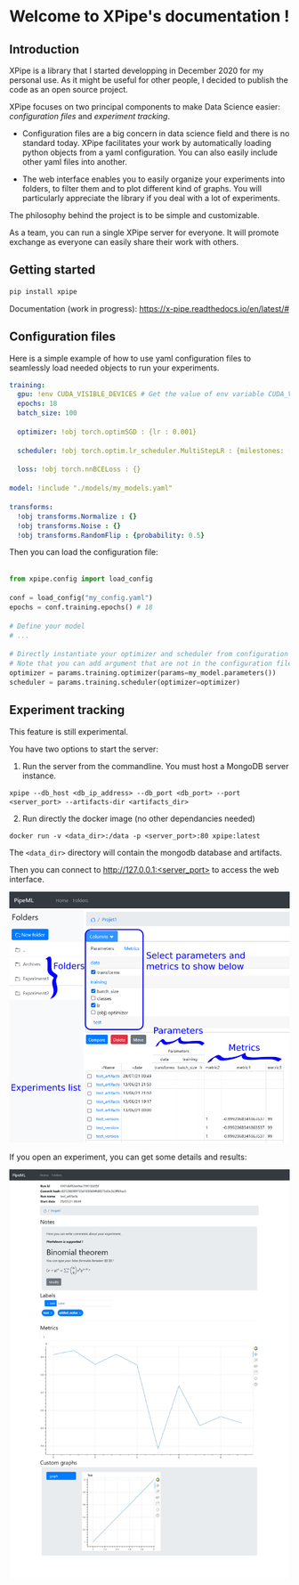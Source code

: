 # Welcome to XPipe's documentation !

## Introduction

XPipe is a library that I started developping in December 2020 for my personal use.
As it might be useful for other people, I decided to publish the code as an open source project.

XPipe focuses on two principal components to make Data Science easier: *configuration files* and *experiment tracking*.

- Configuration files are a big concern in data science field and there is no standard today. XPipe facilitates your work by automatically loading python objects from a yaml configuration. You can also easily include other yaml files into another.

- The web interface enables you to easily organize your experiments into folders, to filter them and to plot different kind of graphs. You will particularly appreciate the library if you deal with a lot of experiments.

The philosophy behind the project is to be simple and customizable.

As a team, you can run a single XPipe server for everyone. It will promote exchange as everyone can easily share their work with others.

## Getting started

```bash
pip install xpipe
```

Documentation (work in progress): https://x-pipe.readthedocs.io/en/latest/#

## Configuration files

Here is a simple example of how to use yaml configuration files to seamlessly load needed objects to run your experiments.
  
```yaml
training:
  gpu: !env CUDA_VISIBLE_DEVICES # Get the value of env variable CUDA_VISIBLE_DEVICES
  epochs: 18
  batch_size: 100

  optimizer: !obj torch.optimSGD : {lr : 0.001}

  scheduler: !obj torch.optim.lr_scheduler.MultiStepLR : {milestones: [2, 6, 10, 14]}

  loss: !obj torch.nnBCELoss : {}

model: !include "./models/my_models.yaml"

transforms:
  !obj transforms.Normalize : {}
  !obj transforms.Noise : {}
  !obj transforms.RandomFlip : {probability: 0.5}
```

Then you can load the configuration file:

```python

from xpipe.config import load_config

conf = load_config("my_config.yaml")
epochs = conf.training.epochs() # 18

# Define your model
# ...

# Directly instantiate your optimizer and scheduler from configuration
# Note that you can add argument that are not in the configuration file
optimizer = params.training.optimizer(params=my_model.parameters()) 
scheduler = params.training.scheduler(optimizer=optimizer)
```

## Experiment tracking

This feature is still experimental.

You have two options to start the server:

1. Run the server from the commandline. You must host a MongoDB server instance.

```
xpipe --db_host <db_ip_address> --db_port <db_port> --port <server_port> --artifacts-dir <artifacts_dir>
```

2. Run directly the docker image (no other dependancies needed)

```
docker run -v <data_dir>:/data -p <server_port>:80 xpipe:latest
```

The `<data_dir>` directory will contain the mongodb database and artifacts.

Then you can connect to http://127.0.0.1:<server_port> to access the web interface.

![webui1](https://github.com/Scotchy/XPipe/blob/main/docs/images/gui1.png)

If you open an experiment, you can get some details and results:

![webui2](https://github.com/Scotchy/XPipe/blob/main/docs/images/gui2.png)
